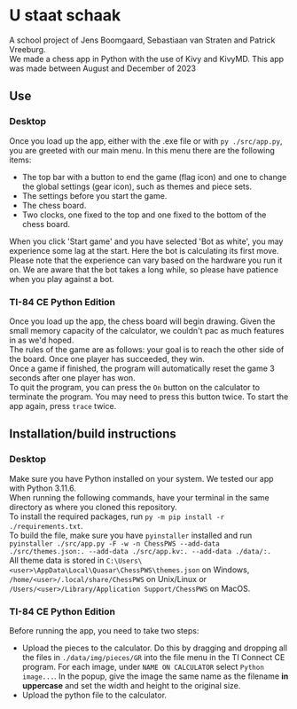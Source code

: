 # U staat schaak
A school project of Jens Boomgaard, Sebastiaan van Straten and Patrick Vreeburg.  
We made a chess app in Python with the use of Kivy and KivyMD. This app was made between August and December of 2023

## Use
### Desktop
Once you load up the app, either with the .exe file or with `py ./src/app.py`, you are greeted with our main menu. In this menu there are the following items:
* The top bar with a button to end the game (flag icon) and one to change the global settings (gear icon), such as themes and piece sets.
* The settings before you start the game.
* The chess board.
* Two clocks, one fixed to the top and one fixed to the bottom of the chess board.
<!-- end of the list -->
When you click 'Start game' and you have selected 'Bot as white', you may experience some lag at the start. Here the bot is calculating its first move.  
Please note that the experience can vary based on the hardware you run it on. We are aware that the bot takes a long while, so please have patience when you play against a bot.
### TI-84 CE Python Edition
Once you load up the app, the chess board will begin drawing. Given the small memory capacity of the calculator, we couldn't pac as much features in as we'd hoped.  
The rules of the game are as follows: your goal is to reach the other side of the board. Once one player has succeeded, they win.  
Once a game if finished, the program will automatically reset the game 3 seconds after one player has won.  
To quit the program, you can press the `On` button on the calculator to terminate the program. You may need to press this button twice. To start the app again, press `trace` twice.

## Installation/build instructions
### Desktop
Make sure you have Python installed on your system. We tested our app with Python 3.11.6.  
When running the following commands, have your terminal in the same directory as where you cloned this repository.  
To install the required packages, run `py -m pip install -r ./requirements.txt`.  
To build the file, make sure you have `pyinstaller` installed and run `pyinstaller ./src/app.py -F -w -n ChessPWS --add-data ./src/themes.json:. --add-data ./src/app.kv:. --add-data ./data/:.`  
All theme data is stored in `C:\Users\<user>\AppData\Local\Quasar\ChessPWS\themes.json` on Windows, `/home/<user>/.local/share/ChessPWS` on Unix/Linux or `/Users/<user>/Library/Application Support/ChessPWS` on MacOS.

### TI-84 CE Python Edition
Before running the app, you need to take two steps:
* Upload the pieces to the calculator. Do this by dragging and dropping all the files in `./data/img/pieces/GR` into the file menu in the TI Connect CE program. For each image, under `NAME ON CALCULATOR` select `Python image...`. In the popup, give the image the same name as the filename **in uppercase** and set the width and height to the original size.
* Upload the python file to the calculator.
